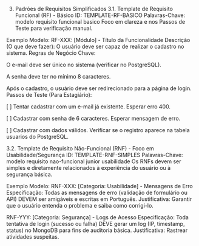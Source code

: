 3. Padrões de Requisitos Simplificados
3.1. Template de Requisito Funcional (RF) - Básico
ID: TEMPLATE-RF-BASICO
Palavras-Chave: modelo requisito funcional basico
Foco em clareza e nos Passos de Teste para verificação manual.

Exemplo Modelo:
RF-XXX: [Módulo] - Título da Funcionalidade
Descrição (O que deve fazer): O usuário deve ser capaz de realizar o cadastro no sistema.
Regras de Negócio Chave:

O e-mail deve ser único no sistema (verificar no PostgreSQL).

A senha deve ter no mínimo 8 caracteres.

Após o cadastro, o usuário deve ser redirecionado para a página de login.
Passos de Teste (Para Estagiário):

[ ] Tentar cadastrar com um e-mail já existente. Esperar erro 400.

[ ] Cadastrar com senha de 6 caracteres. Esperar mensagem de erro.

[ ] Cadastrar com dados válidos. Verificar se o registro aparece na tabela usuarios do PostgreSQL.

3.2. Template de Requisito Não-Funcional (RNF) - Foco em Usabilidade/Segurança
ID: TEMPLATE-RNF-SIMPLES
Palavras-Chave: modelo requisito nao-funcional junior usabilidade
Os RNFs devem ser simples e diretamente relacionados à experiência do usuário ou à segurança básica.

Exemplo Modelo:
RNF-XXX: [Categoria: Usabilidade] - Mensagens de Erro
Especificação: Todas as mensagens de erro (validação de formulário ou API) DEVEM ser amigáveis e escritas em Português.
Justificativa: Garantir que o usuário entenda o problema e saiba como corrigi-lo.

RNF-YYY: [Categoria: Segurança] - Logs de Acesso
Especificação: Toda tentativa de login (sucesso ou falha) DEVE gerar um log (IP, timestamp, status) no MongoDB para fins de auditoria básica.
Justificativa: Rastrear atividades suspeitas.